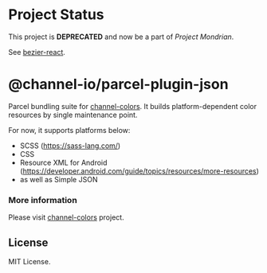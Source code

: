 # Project Status
This project is **DEPRECATED** and now be a part of _Project Mondrian_.

See [bezier-react](https://github.com/channel-io/bezier-react).

# @channel-io/parcel-plugin-json
Parcel bundling suite for [channel-colors](https://github.com/zoyi/channel-colors). It builds platform-dependent color resources by single maintenance point.

For now, it supports platforms below:
- SCSS (https://sass-lang.com/)
- CSS
- Resource XML for Android (https://developer.android.com/guide/topics/resources/more-resources)
- as well as Simple JSON

### More information
Please visit [channel-colors](https://github.com/zoyi/channel-colors) project.

## License
MIT License.
